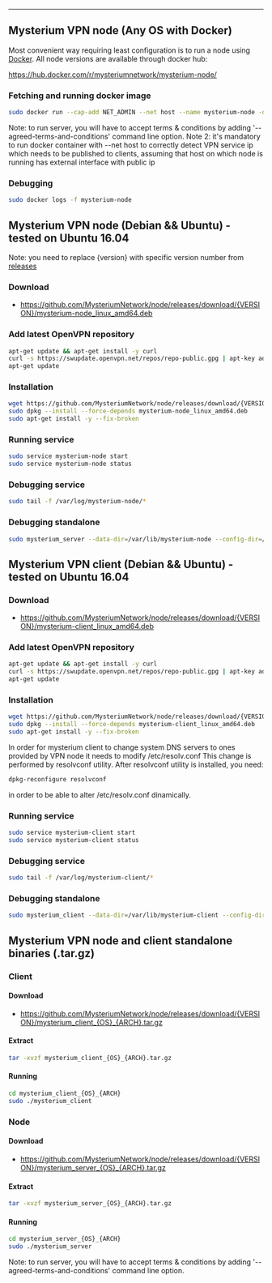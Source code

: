 ---
## Mysterium VPN node (Any OS with Docker)

Most convenient way requiring least configuration is to run a node using [Docker](https://docs.docker.com/install/). 
All node versions are available through docker hub: 
 
https://hub.docker.com/r/mysteriumnetwork/mysterium-node/

### Fetching and running docker image
```bash
sudo docker run --cap-add NET_ADMIN --net host --name mysterium-node -d mysteriumnetwork/mysterium-node --agreed-terms-and-conditions
```

Note: to run server, you will have to accept terms & conditions by adding '--agreed-terms-and-conditions' command line option.
Note 2: it's mandatory to run docker container with --net host to correctly detect VPN service ip which needs to be published to clients, assuming that host on which node is running has external interface with public ip

### Debugging
```bash
sudo docker logs -f mysterium-node
```


## Mysterium VPN node (Debian && Ubuntu) - tested on Ubuntu 16.04
Note: you need to replace {version} with specific version number from [releases](https://github.com/MysteriumNetwork/node/releases/)
### Download
 * https://github.com/MysteriumNetwork/node/releases/download/{VERSION}/mysterium-node_linux_amd64.deb

###  Add latest OpenVPN repository

```bash
apt-get update && apt-get install -y curl
curl -s https://swupdate.openvpn.net/repos/repo-public.gpg | apt-key add && echo "deb http://build.openvpn.net/debian/openvpn/stable xenial main" > /etc/apt/sources.list.d/openvpn-aptrepo.list && rm -rf /var/cache/apt/* /var/lib/apt/lists/*
apt-get update
```

### Installation
```bash
wget https://github.com/MysteriumNetwork/node/releases/download/{VERSION}/mysterium-node_linux_amd64.deb
sudo dpkg --install --force-depends mysterium-node_linux_amd64.deb
sudo apt-get install -y --fix-broken
```
### Running service
```bash
sudo service mysterium-node start
sudo service mysterium-node status
```
### Debugging service
```bash
sudo tail -f /var/log/mysterium-node/*
```
### Debugging standalone
```bash
sudo mysterium_server --data-dir=/var/lib/mysterium-node --config-dir=/etc/mysterium-node --runtime-dir=/tmp --identity=0x123456..
```


## Mysterium VPN client (Debian && Ubuntu) - tested on Ubuntu 16.04
### Download
 * https://github.com/MysteriumNetwork/node/releases/download/{VERSION}/mysterium-client_linux_amd64.deb

### Add latest OpenVPN repository

```bash
apt-get update && apt-get install -y curl
curl -s https://swupdate.openvpn.net/repos/repo-public.gpg | apt-key add && echo "deb http://build.openvpn.net/debian/openvpn/stable xenial main" > /etc/apt/sources.list.d/openvpn-aptrepo.list && rm -rf /var/cache/apt/* /var/lib/apt/lists/*
apt-get update
```

### Installation
```bash
wget https://github.com/MysteriumNetwork/node/releases/download/{VERSION}/mysterium-client_linux_amd64.deb
sudo dpkg --install --force-depends mysterium-client_linux_amd64.deb
sudo apt-get install -y --fix-broken
```

In order for mysterium client to change system DNS servers to ones provided by VPN node
 it needs to modify /etc/resolv.conf
This change is performed by resolvconf utility. After resolvconf utility is installed, you need:
```bash
dpkg-reconfigure resolvconf
```
in order to be able to alter /etc/resolv.conf dinamically.

### Running service
```bash
sudo service mysterium-client start
sudo service mysterium-client status
```
### Debugging service
```bash
sudo tail -f /var/log/mysterium-client/*
```
### Debugging standalone
```bash
sudo mysterium_client --data-dir=/var/lib/mysterium-client --config-dir=/etc/mysterium-client --runtime-dir=/tmp
```


## Mysterium VPN node and client standalone binaries (.tar.gz)
### Client
#### Download
 * https://github.com/MysteriumNetwork/node/releases/download/{VERSION}/mysterium_client_{OS}_{ARCH}.tar.gz
#### Extract
```bash
tar -xvzf mysterium_client_{OS}_{ARCH}.tar.gz
```
#### Running
```bash
cd mysterium_client_{OS}_{ARCH}
sudo ./mysterium_client
```

### Node
#### Download
 * https://github.com/MysteriumNetwork/node/releases/download/{VERSION}/mysterium_server_{OS}_{ARCH}.tar.gz
#### Extract
```bash
tar -xvzf mysterium_server_{OS}_{ARCH}.tar.gz
```
#### Running
```bash
cd mysterium_server_{OS}_{ARCH}
sudo ./mysterium_server
```
Note: to run server, you will have to accept terms & conditions by adding '--agreed-terms-and-conditions' command line option.
